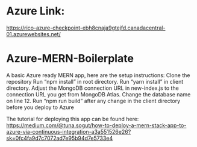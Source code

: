 # Azure Link:
https://rico-azure-checkpoint-ebh8cnaja9gtejfd.canadacentral-01.azurewebsites.net/


# Azure-MERN-Boilerplate
A basic Azure ready MERN app, here are the setup instructions:
Clone the repository 
Run “npm install” in root directory.
Run “yarn install” in client directory.
Adjust the MongoDB connection URL in new-index.js to the connection URL you get from MongoDB Atlas.
Change the database name on line 12.
Run “npm run build” after any change in the client directory before you deploy to Azure

The tutorial for deploying this app can be found here:
https://medium.com/@tuna.sogut/how-to-deploy-a-mern-stack-app-to-azure-via-continuous-integration-a3a551526e26?sk=0fc4fa9d7c7072ad7e95b94d7e5733e4
